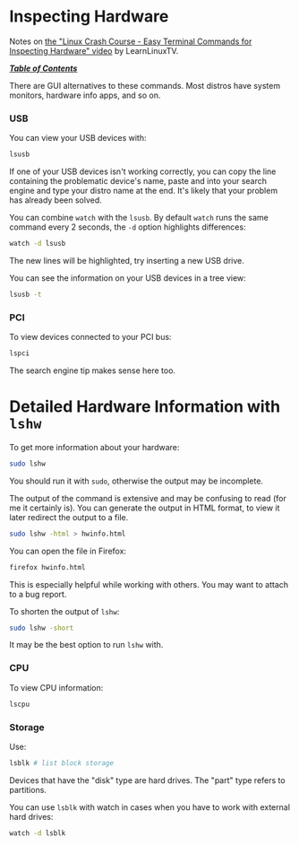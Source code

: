 # Inspecting Hardware

Notes on [the "Linux Crash Course - Easy Terminal Commands for Inspecting
Hardware" video](https://www.youtube.com/watch?v=oGyJr-iUwt8) by LearnLinuxTV.

[***Table of Contents***](/README.md)  

There are GUI alternatives to these commands. Most distros have system
monitors, hardware info apps, and so on.

### USB

You can view your USB devices with:

```bash
lsusb
```

If one of your USB devices isn't working correctly, you can copy the line
containing the problematic device's name, paste and into your search engine and
type your distro name at the end. It's likely that your problem has already
been solved.

You can combine `watch` with the `lsusb`. By default `watch` runs the same
command every 2 seconds, the `-d` option highlights differences:

```bash
watch -d lsusb
```

The new lines will be highlighted, try inserting a new USB drive. 

You can see the information on your USB devices in a tree view:

```bash
lsusb -t
```

### PCI

To view devices connected to your PCI bus:

```bash
lspci
```

The search engine tip makes sense here too.

# Detailed Hardware Information with `lshw`

To get more information about your hardware:

```bash
sudo lshw
```

You should run it with `sudo`, otherwise the output may be incomplete. 

The output of the command is extensive and may be confusing to read (for me it
certainly is). You can generate the output in HTML format, to view it later
redirect the output to a file.

```bash
sudo lshw -html > hwinfo.html    
```

You can open the file in Firefox:

```bash
firefox hwinfo.html
```

This is especially helpful while working with others. You may want to attach to
a bug report.

To shorten the output of `lshw`:

```bash
sudo lshw -short
```

It may be the best option to run `lshw` with.

### CPU

To view CPU information:

```bash
lscpu
```

### Storage

Use:

```bash
lsblk # list block storage
```

Devices that have the "disk" type are hard drives. The "part" type refers to
partitions. 

You can use `lsblk` with watch in cases when you have to work with external
hard drives:

```bash
watch -d lsblk
```
